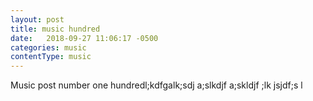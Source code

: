 ```yaml
---
layout: post
title: music hundred
date:   2018-09-27 11:06:17 -0500
categories: music
contentType: music
---
```

Music post number one hundredl;kdfgalk;sdj a;slkdjf a;skldjf ;lk jsjdf;s l